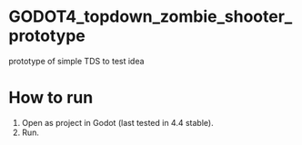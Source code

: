 # GODOT4_topdown_zombie_shooter_prototype
prototype of simple TDS to test idea

# How to run
1. Open as project in Godot (last tested in 4.4 stable).
2. Run.
